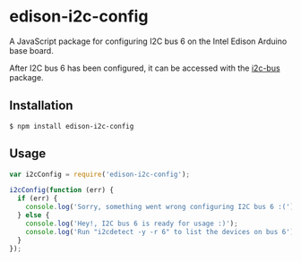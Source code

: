 # edison-i2c-config 

A JavaScript package for configuring I2C bus 6 on the Intel Edison Arduino base board.

After I2C bus 6 has been configured, it can be accessed with the
[i2c-bus](https://github.com/fivdi/i2c-bus) package.

## Installation

    $ npm install edison-i2c-config

## Usage

```js
var i2cConfig = require('edison-i2c-config');

i2cConfig(function (err) {
  if (err) {
    console.log('Sorry, something went wrong configuring I2C bus 6 :(');
  } else {
    console.log('Hey!, I2C bus 6 is ready for usage :)');
    console.log('Run "i2cdetect -y -r 6" to list the devices on bus 6');
  }
});
```

